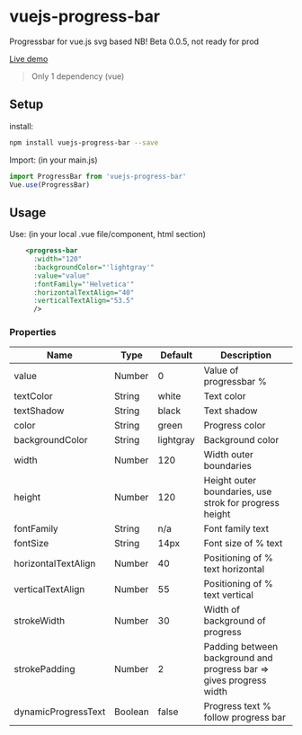 # vuejs-progress-bar
Progressbar for vue.js
svg based
NB! Beta 0.0.5, not ready for prod

[Live demo](http://softwarefun.no/#/progressbar)

> Only 1 dependency (vue)

## Setup
install:
```bash
npm install vuejs-progress-bar --save
```

Import: (in your main.js)
```javascript
import ProgressBar from 'vuejs-progress-bar'
Vue.use(ProgressBar)
```
## Usage
Use: (in your local .vue file/component, html section)

```xml
    <progress-bar
      :width="120"
      :backgroundColor="'lightgray'"
      :value="value"
      :fontFamily="'Helvetica'"
      :horizontalTextAlign="40"
      :verticalTextAlign="53.5"
      />
```

### Properties

| Name      | Type              | Default     | Description                        |
| ---       | ---               | ---         | ---                                |
| value           | Number           | 0      | Value of progressbar % |
| textColor       | String           | white        | Text color |
| textShadow      | String           | black        | Text shadow |
| color           | String           | green        | Progress color|
| backgroundColor | String           | lightgray    | Background color |
| width           | Number           | 120          | Width outer boundaries |
| height          | Number           | 120          | Height outer boundaries, use strok for progress height |
| fontFamily      | String           | n/a          | Font family text |
| fontSize        | String           | 14px         | Font size of % text |
| horizontalTextAlign    | Number           | 40    | Positioning of % text horizontal |
| verticalTextAlign      | Number           | 55    | Positioning of % text vertical |
| strokeWidth     | Number           | 30           | Width of background of progress |
| strokePadding   | Number           | 2            | Padding between background and progress bar => gives progress width |
| dynamicProgressText     | Boolean                 | false     | Progress text % follow progress bar |
